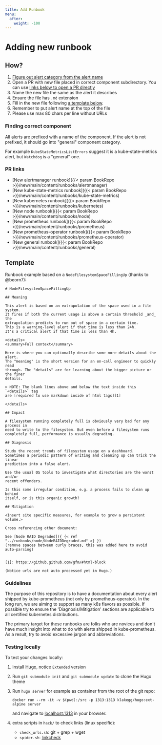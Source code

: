 ```yaml
---
title: Add Runbook
menu:
  after:
    weight: -100
---
```


# Adding new runbook

## How?

1. [Figure out alert category from the alert name](#finding-correct-component)
2. Open a PR with new file placed in correct component subdirectory. You can use
[links below to open a PR directly](#pr-links)
3. Name the new file the same as the alert it describes
4. Ensure the file has `.md` extension
5. Fill in the new file following [a template below](#template).
6. Remember to put alert name at the top of the file
7. Please use max 80 chars per line without URLs

### Finding correct component

All alerts are prefixed with a name of the component.
If the alert is not prefixed, it should go into "general" component category.

For example `KubeStateMetricsListErrors` suggest it is a kube-state-metrics
alert, but `Watchdog` is a "general" one.

### PR links

- [New alertmanager runbook]({{< param BookRepo >}}/new/main/content/runbooks/alertmanager)
- [New kube-state-metrics runbook]({{< param BookRepo >}}/new/main/content/runbooks/kube-state-metrics)
- [New kubernetes runbook]({{< param BookRepo >}}/new/main/content/runbooks/kubernetes)
- [New node runbook]({{< param BookRepo >}}/new/main/content/runbooks/node)
- [New prometheus runbook]({{< param BookRepo >}}/new/main/content/runbooks/prometheus)
- [New prometheus-operator runbook]({{< param BookRepo >}}/new/main/content/runbooks/prometheus-operator)
- [New general runbook]({{< param BookRepo >}}/new/main/content/runbooks/general)

## Template

Runbook example based on a `NodeFilesystemSpaceFillingUp` (thanks to @beorn7):

```text
# NodeFilesystemSpaceFillingUp

## Meaning

This alert is based on an extrapolation of the space used in a file system.
It fires if both the current usage is above a certain threshold _and_ the
extrapolation predicts to run out of space in a certain time.
This is a warning-level alert if that time is less than 24h.
It's a critical alert if that time is less than 4h.

<details>
<summary>Full context</summary>

Here is where you can optionally describe some more details about the alert.
The "meaning" is the short version for an on-call engineer to quickly read
through. The "details" are for learning about the bigger picture or the finer
details.

> NOTE: The blank lines above and below the text inside this `<details>` tag
are [required to use markdown inside of html tags][1]

</details>

## Impact

A filesystem running completely full is obviously very bad for any process in
need to write to the filesystem. But even before a filesystem runs completely full, performance is usually degrading.

## Diagnosis

Study the recent trends of filesystem usage on a dashboard.
Sometimes a periodic pattern of writing and cleaning up can trick the linear
prediction into a false alert.

Use the usual OS tools to investigate what directories are the worst and/or
recent offenders.

Is this some irregular condition, e.g. a process fails to clean up behind
itself, or is this organic growth?

## Mitigation

<Insert site specific measures, for example to grow a persistent volume.>

Cross referencing other document:

See [Node RAID Degraded]({ {< ref "../runbooks/node/NodeRAIDDegraded.md" >} })
(remove spaces between curly braces, this was added here to avoid auto-parsing)


[1]: https://github.github.com/gfm/#html-block

(Notice urls are not auto processed yet in Hugo.)

```

### Guidelines

The purpose of this repository is to have a documentation about every alert
shipped by kube-prometheus (not only by prometheus-operator).
In the long run, we are aiming to support as many k8s flavors as possible.
If possible try to ensure the 'Diagnosis/Mitigation' sections are applicable
to all certified kubernetes distributions.

The primary target for these runbooks are folks who are novices and don't have
much insight into what to do with alerts shipped in kube-prometheus.
As a result, try to avoid excessive jargon and abbreviations.

### Testing locally

To test your changes locally:

1. Install [Hugo](https://gohugo.io/getting-started/installing/),
   notice `Extended` version
2. Run `git submodule init` and `git submodule update` to clone the Hugo theme
3. Run `hugo server` for example as container
    from the root of the git repo:

    ```shell
    docker run --rm -it -v $(pwd):/src -p 1313:1313 klakegg/hugo:ext-alpine server
    ```

    and navigate to [localhost:1313](http://localhost:1313/) in your browser.

4. extra scripts in `hack/` to check links (linux specific):

    - `check_urls.sh`: git + grep + wget
    - `spider.sh`: [linkcheck](https://github.com/tennox/linkcheck)
